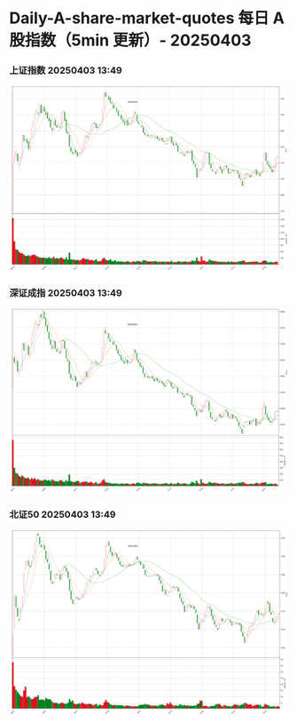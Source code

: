 
# Daily-A-share-market-quotes 每日 A 股指数（5min 更新）- 20250403

### 上证指数 20250403 13:49
![](./fig/2025/4/20250403-sh000001.png)

### 深证成指 20250403 13:49
![](./fig/2025/4/20250403-sz399001.png)

### 北证50 20250403 13:49
![](./fig/2025/4/20250403-bj899050.png)
